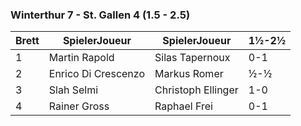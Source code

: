 ### Winterthur 7 - St. Gallen 4 (1.5 - 2.5)

| Brett | SpielerJoueur       | SpielerJoueur      | 1½-2½ |
|-------|---------------------|--------------------|-------|
| 1     | Martin Rapold       | Silas Tapernoux    | 0-1   |
| 2     | Enrico Di Crescenzo | Markus Romer       | ½-½   |
| 3     | Slah Selmi          | Christoph Ellinger | 1-0   |
| 4     | Rainer Gross        | Raphael Frei       | 0-1   |
